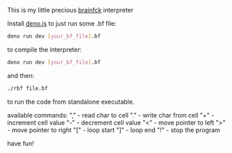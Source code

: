 This is my little precious [brainfck](https://esolangs.org/wiki/Brainfuck) interpreter

Install [deno.js](https://deno.com/)
to just run some .bf file: 
```sh
deno run dev [your_bf_file].bf
```
to compile the interpreter:
```sh
deno run dev [your_bf_file].bf
```
and then:
```sh
./rbf file.bf
```
to run the code from standalone executable.

available commands:
    "," - read char to cell
    "." - write char from cell
    "+" - increment cell value
    "-" - decrement cell value
    "<" - move pointer to left
    ">" - move pointer to right
    "[" - loop start
    "]" - loop end
    "!" - stop the program

have fun!
